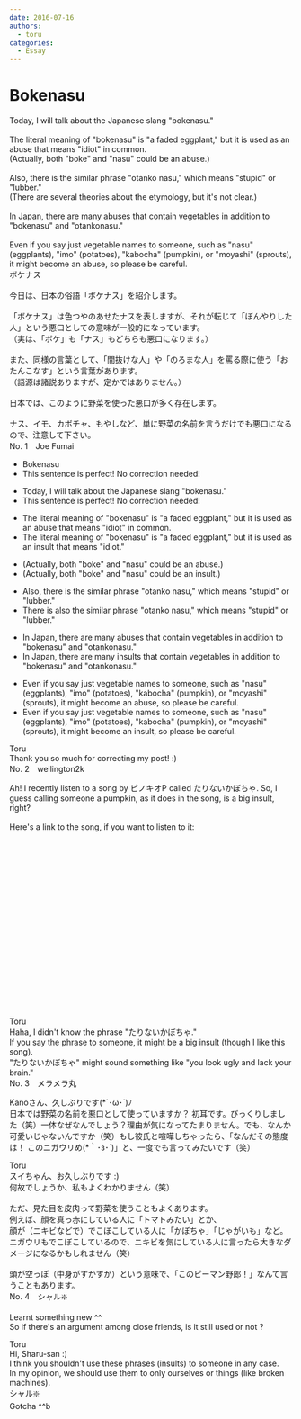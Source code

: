 ```yaml
---
date: 2016-07-16
authors:
  - toru
categories:
  - Essay
---
```


<h1 id="subject_show">Bokenasu</h1>
<div class="date" hidden>Jul 16, 2016 11:23</div>
<div id="post"><div id="body_show_ori">
Today, I will talk about the Japanese slang "bokenasu."<br/><br/>The literal meaning of "bokenasu" is "a faded eggplant," but it is used as an abuse that means "idiot" in common.<br/>(Actually, both "boke" and "nasu" could be an abuse.)<br/><br/>Also, there is the similar phrase "otanko nasu," which means "stupid" or "lubber."<br/>(There are several theories about the etymology, but it's not clear.)<br/><br/>In Japan, there are many abuses that contain vegetables in addition to "bokenasu" and "otankonasu."<br/><br/>Even if you say just vegetable names to someone, such as "nasu" (eggplants), "imo" (potatoes), "kabocha" (pumpkin), or "moyashi" (sprouts), it might become an abuse, so please be careful.
</div></div>

<!-- more -->

<div id="post_ja"><div id="body_show_mo">
ボケナス<br/><br/>今日は、日本の俗語「ボケナス」を紹介します。<br/><br/>「ボケナス」は色つやのあせたナスを表しますが、それが転じて「ぼんやりした人」という悪口としての意味が一般的になっています。<br/>（実は、「ボケ」も「ナス」もどちらも悪口になります。）<br/><br/>また、同様の言葉として、「間抜けな人」や「のろまな人」を罵る際に使う「おたんこなす」という言葉があります。<br/>（語源は諸説ありますが、定かではありません。）<br/><br/>日本では、このように野菜を使った悪口が多く存在します。<br/><br/>ナス、イモ、カボチャ、もやしなど、単に野菜の名前を言うだけでも悪口になるので、注意して下さい。
</div></div>
<div id="block"><div class="first_name"> No. 1　<span class="just_name">Joe Fumai</span></div><div id="block2">
<ul class="correction_field">
<li class="incorrect">Bokenasu</li>
<li class="corrected perfect">This sentence is perfect! No correction needed!</li>
</ul>
<ul class="correction_field">
<li class="incorrect">Today, I will talk about the Japanese slang "bokenasu."</li>
<li class="corrected perfect">This sentence is perfect! No correction needed!</li>
</ul>
<ul class="correction_field">
<li class="incorrect">The literal meaning of "bokenasu" is "a faded eggplant," but it is used as an abuse that means "idiot" in common.</li>
<li class="corrected correct">
The literal meaning of "bokenasu" is "a faded eggplant," but it is used as an insult that means "idiot."
</li>
</ul>
<ul class="correction_field">
<li class="incorrect">(Actually, both "boke" and "nasu" could be an abuse.)</li>
<li class="corrected correct">
(Actually, both "boke" and "nasu" could be an insult.)
</li>
</ul>
<ul class="correction_field">
<li class="incorrect">Also, there is the similar phrase "otanko nasu," which means "stupid" or "lubber."</li>
<li class="corrected correct">
There is also the similar phrase "otanko nasu," which means "stupid" or "lubber."
</li>
</ul>
<ul class="correction_field">
<li class="incorrect">In Japan, there are many abuses that contain vegetables in addition to "bokenasu" and "otankonasu."</li>
<li class="corrected correct">
In Japan, there are many insults that contain vegetables in addition to "bokenasu" and "otankonasu."
</li>
</ul>
<ul class="correction_field">
<li class="incorrect">Even if you say just vegetable names to someone, such as "nasu" (eggplants), "imo" (potatoes), "kabocha" (pumpkin), or "moyashi" (sprouts), it might become an abuse, so please be careful.</li>
<li class="corrected correct">
Even if you say just vegetable names to someone, such as "nasu" (eggplants), "imo" (potatoes), "kabocha" (pumpkin), or "moyashi" (sprouts), it might become an insult, so please be careful.
</li>
</ul>
</div><div class="name"><span class="just_name">Toru</span><br>
Thank you so much for correcting my post! :)
</div>
</div>
<div id="block"><div class="first_name"> No. 2　<span class="just_name">wellington2k</span></div><div id="block2">
<p class="comment_small">
 Ah! I recently listen to a song by ピノキオP called たりないかぼちゃ. So, I guess calling someone a pumpkin, as it does in the song, is a big insult, right?
 <br/>
 <br/>
 Here's a link to the song, if you want to listen to it:
 <object height="315" width="560">
  <param name="movie" value="https://www.youtube.com/v/A8hnlbtMsUs"/>
  <embed height="315" src="https://www.youtube.com/v/A8hnlbtMsUs" type="application/x-shockwave-flash" width="560"/>
 </object>
</p>

</div><div class="name"><span class="just_name">Toru</span><br>
Haha, I didn't know the phrase "たりないかぼちゃ."<br/>If you say the phrase to someone, it might be a big insult (though I like this song).<br/>"たりないかぼちゃ" might sound something like "you look ugly and lack your brain." 
</div>
</div>
<div id="block"><div class="first_name"> No. 3　<span class="just_name">メラメラ丸</span></div><div id="block2">
<p class="comment_small">
 Kanoさん、久しぶりです(*`･ω･´)ﾉ
 <br/>
 日本では野菜の名前を悪口として使っていますか？ 初耳です。びっくりしました（笑）一体なぜなんでしょう？理由が気になってたまりません。でも、なんか可愛いじゃないんですか（笑）もし彼氏と喧嘩しちゃったら、「なんだその態度は！ このニガウリめ(*｀･з･´)」と、一度でも言ってみたいです（笑）
</p>

</div><div class="name"><span class="just_name">Toru</span><br>
スイちゃん、お久しぶりです :)<br/>何故でしょうか、私もよくわかりません（笑）<br/><br/>ただ、見た目を皮肉って野菜を使うこともよくあります。<br/>例えば、顔を真っ赤にしている人に「トマトみたい」とか、<br/>顔が（ニキビなどで）でこぼこしている人に「かぼちゃ」「じゃがいも」など。<br/>ニガウリもでこぼこしているので、ニキビを気にしている人に言ったら大きなダメージになるかもしれません（笑）<br/><br/>頭が空っぽ（中身がすかすか）という意味で、「このピーマン野郎！」なんて言うこともあります。
</div>
</div>
<div id="block"><div class="first_name"> No. 4　<span class="just_name">シャル❇️</span></div><div id="block2">
<p class="comment_small">
 Learnt something new ^^
 <br/>
 So if there's an argument among close friends, is it still used or not ?
</p>

</div><div class="name"><span class="just_name">Toru</span><br>
Hi, Sharu-san :)<br/>I think you shouldn't use these phrases (insults) to someone in any case.<br/>In my opinion, we should use them to only ourselves or things (like broken machines).
</div>
<div class="name"><span class="just_name">シャル❇️</span><br>
Gotcha ^^b
</div>
</div>

